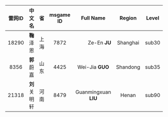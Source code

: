 | 雷网ID | 中文名 | 省 | msgame ID | Full Name | Region | Level |
|:---:|:---:|:---:|:---:|:---:|:---:|:---:|
| 18290 | **鞠**泽恩 | 上海 | 7872 | <img width=40/>Ze-En **JU**<img width=40/> | Shanghai | sub30 |
| 8356 | **郭**蔚嘉 | 山东 | 4425 | Wei-Jia **GUO** | Shandong | sub35 |
| 21318 | **刘**关明轩 | 河南 | 8479 | Guanmingxuan **LIU** | Henan | sub90 |





